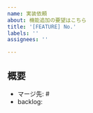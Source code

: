 ```yaml
---
name: 実装依頼
about: 機能追加の要望はこちら
title: '[FEATURE] No.'
labels: ''
assignees: ''

---
```


## 概要

<!--マージ先のリリースIssue番号を記載する↓-->

- マージ先: #
- backlog: